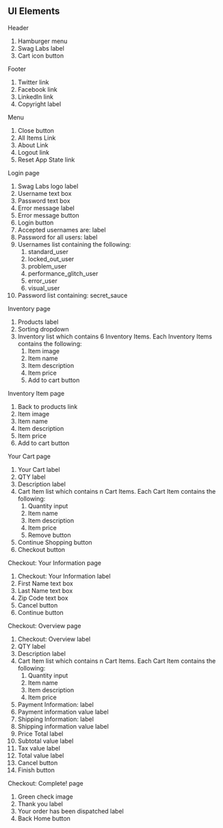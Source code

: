 
## UI Elements

Header

1) Hamburger menu
2) Swag Labs label
3) Cart icon button

Footer

1) Twitter link
2) Facebook link
3) LinkedIn link
4) Copyright label

Menu

1) Close button
2) All Items Link
3) About Link
4) Logout link
5) Reset App State link

Login page

1) Swag Labs logo label
2) Username text box
3) Password text box
4) Error message label
5) Error message button
6) Login button
7) Accepted usernames are: label
8) Password for all users: label
9) Usernames list containing the following:
   1) standard_user
   2) locked_out_user
   3) problem_user
   4) performance_glitch_user
   5) error_user
   6) visual_user
10) Password list containing: secret_sauce

Inventory page

1) Products label
2) Sorting dropdown
3) Inventory list which contains 6 Inventory Items. Each Inventory Items contains the following:
    1) Item image
    2) Item name
    3) Item description
    4) Item price
    5) Add to cart button

Inventory Item page

1) Back to products link
2) Item image
3) Item name
4) Item description
5) Item price
6) Add to cart button

Your Cart page

1) Your Cart label
2) QTY label
3) Description label
4) Cart Item list which contains n Cart Items. Each Cart Item contains the following:
   1) Quantity input
   2) Item name
   3) Item description
   4) Item price
   5) Remove button
5) Continue Shopping button
6) Checkout button

Checkout: Your Information page

1) Checkout: Your Information label
2) First Name text box
3) Last Name text box
4) Zip Code text box
5) Cancel button
6) Continue button

Checkout: Overview page

1) Checkout: Overview label
2) QTY label
3) Description label
4) Cart Item list which contains n Cart Items. Each Cart Item contains the following:
   1) Quantity input
   2) Item name
   3) Item description
   4) Item price
5) Payment Information: label
6) Payment information value label
7) Shipping Information: label
8) Shipping information value label
9) Price Total label
10) Subtotal value label
11) Tax value label
12) Total value label
13) Cancel button
14) Finish button

Checkout: Complete! page

1) Green check image
2) Thank you label
3) Your order has been dispatched label
4) Back Home button

